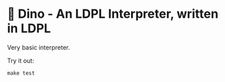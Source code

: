 # 🦕 Dino - An LDPL Interpreter, written in LDPL

Very basic interpreter.

Try it out:

    make test
